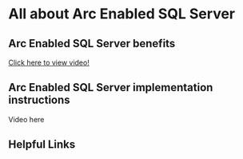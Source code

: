 # All about Arc Enabled SQL Server

## Arc Enabled SQL Server benefits
[Click here to view video!](https://smc-presales-accelerators.github.io/Content/arc-enabled-sql/Arc%20Sql%20Benefits.mp4)
## Arc Enabled SQL Server implementation instructions
Video here
## Helpful Links
